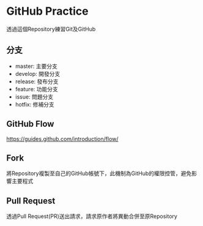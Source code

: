 # GitHub Practice

透過這個Repository練習Git及GitHub

## 分支

- master: 主要分支
- develop: 開發分支
- release: 發布分支
- feature: 功能分支
- issue: 問題分支
- hotfix: 修補分支

## GitHub Flow

https://guides.github.com/introduction/flow/

## Fork

將Repository複製至自己的GitHub帳號下，此機制為GitHub的權限控管，避免影響主要程式

## Pull Request

透過Pull Request(PR)送出請求，請求原作者將異動合併至原Repository
